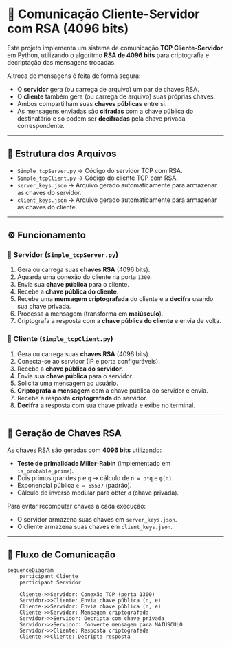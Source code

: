 # 🔐 Comunicação Cliente-Servidor com RSA (4096 bits)

Este projeto implementa um sistema de comunicação **TCP Cliente-Servidor** em Python, utilizando o algoritmo **RSA de 4096 bits** para criptografia e decriptação das mensagens trocadas.  

A troca de mensagens é feita de forma segura:  
- O **servidor** gera (ou carrega de arquivo) um par de chaves RSA.  
- O **cliente** também gera (ou carrega de arquivo) suas próprias chaves.  
- Ambos compartilham suas **chaves públicas** entre si.  
- As mensagens enviadas são **cifradas** com a chave pública do destinatário e só podem ser **decifradas** pela chave privada correspondente.  

---

## 📂 Estrutura dos Arquivos

- `Simple_tcpServer.py` → Código do servidor TCP com RSA.  
- `Simple_tcpClient.py` → Código do cliente TCP com RSA.  
- `server_keys.json` → Arquivo gerado automaticamente para armazenar as chaves do servidor.  
- `client_keys.json` → Arquivo gerado automaticamente para armazenar as chaves do cliente.  

---

## ⚙️ Funcionamento

### 🔸 Servidor (`Simple_tcpServer.py`)
1. Gera ou carrega suas **chaves RSA** (4096 bits).  
2. Aguarda uma conexão do cliente na porta `1300`.  
3. Envia sua **chave pública** para o cliente.  
4. Recebe a **chave pública do cliente**.  
5. Recebe uma **mensagem criptografada** do cliente e a **decifra** usando sua chave privada.  
6. Processa a mensagem (transforma em **maiúsculo**).  
7. Criptografa a resposta com a **chave pública do cliente** e envia de volta.  

### 🔸 Cliente (`Simple_tcpClient.py`)
1. Gera ou carrega suas **chaves RSA** (4096 bits).  
2. Conecta-se ao servidor (IP e porta configuráveis).  
3. Recebe a **chave pública do servidor**.  
4. Envia sua **chave pública** para o servidor.  
5. Solicita uma mensagem ao usuário.  
6. **Criptografa a mensagem** com a chave pública do servidor e envia.  
7. Recebe a resposta **criptografada** do servidor.  
8. **Decifra** a resposta com sua chave privada e exibe no terminal.  

---

## 🔑 Geração de Chaves RSA

As chaves RSA são geradas com **4096 bits** utilizando:  
- **Teste de primalidade Miller-Rabin** (implementado em `is_probable_prime`).  
- Dois primos grandes `p` e `q` → cálculo de `n = p*q` e `φ(n)`.  
- Exponencial pública `e = 65537` (padrão).  
- Cálculo do inverso modular para obter `d` (chave privada).  

Para evitar recomputar chaves a cada execução:  
- O servidor armazena suas chaves em `server_keys.json`.  
- O cliente armazena suas chaves em `client_keys.json`.  

---

## 📡 Fluxo de Comunicação

```mermaid
sequenceDiagram
    participant Cliente
    participant Servidor

    Cliente->>Servidor: Conexão TCP (porta 1300)
    Servidor->>Cliente: Envia chave pública (n, e)
    Cliente->>Servidor: Envia chave pública (n, e)
    Cliente->>Servidor: Mensagem criptografada
    Servidor->>Servidor: Decripta com chave privada
    Servidor->>Servidor: Converte mensagem para MAIÚSCULO
    Servidor->>Cliente: Resposta criptografada
    Cliente->>Cliente: Decripta resposta